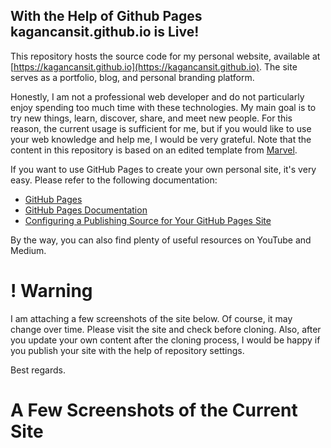 ## With the Help of Github Pages kagancansit.github.io is Live!

This repository hosts the source code for my personal website, available at [https://kagancansit.github.io](https://kagancansit.github.io). The site serves as a portfolio, blog, and personal branding platform.

Honestly, I am not a professional web developer and do not particularly enjoy spending too much time with these technologies. My main goal is to try new things, learn, discover, share, and meet new people. For this reason, the current usage is sufficient for me, but if you would like to use your web knowledge and help me, I would be very grateful. Note that the content in this repository is based on an edited template from [Marvel](https://www.free-css.com/free-css-templates/page270/marvel).

If you want to use GitHub Pages to create your own personal site, it's very easy. Please refer to the following documentation:

- [GitHub Pages](https://pages.github.com/)
- [GitHub Pages Documentation](https://docs.github.com/en/pages)
- [Configuring a Publishing Source for Your GitHub Pages Site](https://docs.github.com/en/pages/getting-started-with-github-pages/configuring-a-publishing-source-for-your-github-pages-site)

By the way, you can also find plenty of useful resources on YouTube and Medium.

# ! Warning

I am attaching a few screenshots of the site below. Of course, it may change over time. Please visit the site and check before cloning. Also, after you update your own content after the cloning process, I would be happy if you publish your site with the help of repository settings.

Best regards.

# A Few Screenshots of the Current Site
